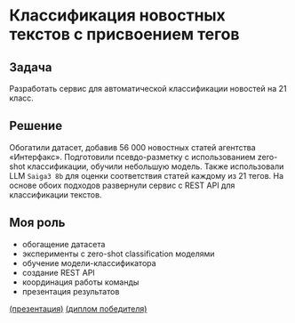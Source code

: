 # Классификация новостных текстов с присвоением тегов

## Задача

Разработать сервис для автоматической классификации новостей на 21 класс.

## Решение

Обогатили датасет, добавив 56 000 новостных статей агентства «Интерфакс». Подготовили псевдо-разметку с использованием zero-shot классификации, обучили небольшую модель. Также использовали LLM `Saiga3 8b` для оценки соответствия статей каждому из 21 тегов. На основе обоих подходов развернули сервис с REST API для классификации текстов.

## Моя роль

* обогащение датасета
* эксперименты с zero-shot classification моделями
* обучение модели-классификатора
* создание REST API
* координация работы команды
* презентация результатов

[(презентация)](https://github.com/onixlas/DS_portfolio/blob/main/presentations/vk_hse_hack/news_classification.pdf) [(диплом победителя)](https://github.com/onixlas/DS_portfolio/blob/main/certificates/vk_hse_hack.pdf)